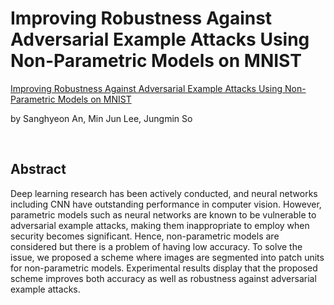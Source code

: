 # Improving Robustness Against Adversarial Example Attacks Using Non-Parametric Models on MNIST

[Improving Robustness Against Adversarial Example Attacks Using Non-Parametric Models on MNIST](https://ieeexplore.ieee.org/stamp/stamp.jsp?tp=&arnumber=9065264)

by Sanghyeon An, Min Jun Lee, Jungmin So

</br>

## Abstract

Deep learning research has been actively conducted, and neural networks including CNN have outstanding performance in computer vision. However, parametric models such as neural networks are known to be vulnerable to adversarial example attacks, making them inappropriate to employ when security becomes significant. Hence, non-parametric models are considered but there is a problem of having low accuracy. To solve the issue, we proposed a scheme where images are segmented into patch units for non-parametric models. Experimental results display that the proposed scheme improves both accuracy as well as robustness against adversarial example attacks. 

